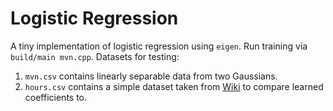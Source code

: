# Logistic Regression

A tiny implementation of logistic regression using `eigen`. Run training via `build/main mvn.cpp`. Datasets for testing:

1. `mvn.csv` contains linearly separable data from two Gaussians. 
2. `hours.csv` contains a simple dataset taken from [Wiki](https://en.wikipedia.org/wiki/Logistic_regression#Probability_of_passing_an_exam_versus_hours_of_study) to compare learned coefficients to.
